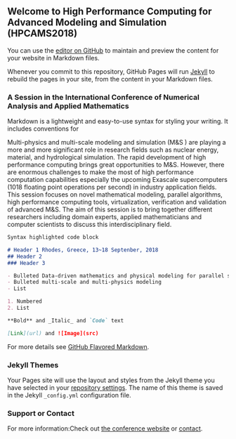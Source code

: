 ## Welcome to High Performance Computing for Advanced Modeling and Simulation (HPCAMS2018)

You can use the [editor on GitHub](https://github.com/hpcams/hpcams.github.io/edit/master/index.md) to maintain and preview the content for your website in Markdown files.

Whenever you commit to this repository, GitHub Pages will run [Jekyll](https://jekyllrb.com/) to rebuild the pages in your site, from the content in your Markdown files.

### A Session in the International Conference of Numerical Analysis and Applied Mathematics

Markdown is a lightweight and easy-to-use syntax for styling your writing. It includes conventions for

Multi-physics and multi-scale modeling and simulation (M&S ) are playing a more and more significant role in research fields such as nuclear energy, material, and hydrological simulation. The rapid development of high performance computing brings great opportunities to M&S. However, there are enormous challenges to make the most of high performance computation capabilities especially the upcoming Exascale supercomputers (1018 floating point operations per second) in industry application fields.    
This session focuses on novel mathematical modeling, parallel algorithms, high performance computing tools, virtualization, verification and validation of advanced M&S. The aim of this session is to bring together different researchers including domain experts, applied mathematicians and computer scientists to discuss this interdisciplinary field.

```markdown
Syntax highlighted code block

# Header 1 Rhodes, Greece, 13~18 Septenber, 2018
## Header 2
### Header 3

- Bulleted Data-driven mathematics and physical modeling for parallel simulations
- Bulleted multi-scale and multi-physics modeling
- List

1. Numbered
2. List

**Bold** and _Italic_ and `Code` text

[Link](url) and ![Image](src)
```

For more details see [GitHub Flavored Markdown](https://guides.github.com/features/mastering-markdown/).

### Jekyll Themes

Your Pages site will use the layout and styles from the Jekyll theme you have selected in your [repository settings](https://github.com/hpcams/hpcams.github.io/settings). The name of this theme is saved in the Jekyll `_config.yml` configuration file.

### Support or Contact

For more information:Check out  [the conference website](http://icnaam.org/) or [contact](wangxianmeng@xs.ustb.edu.cn).
